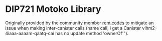 
# DIP721 Motoko Library

Originally provided by the community member [rem.codes](https://github.com/RAW4RMCS) to mitigate an issue when making inter-canister calls (name call, i get a Canister vlhm2-4iaaa-aaaam-qaatq-cai has no update method 'ownerOf'").